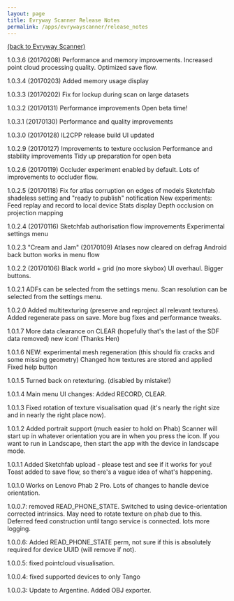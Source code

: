 ```yaml
---
layout: page
title: Evryway Scanner Release Notes
permalink: /apps/evrywayscanner/release_notes
---
```


[(back to Evryway Scanner)](index)

1.0.3.6 (20170208)
Performance and memory improvements.
Increased point cloud processing quality.
Optimized save flow.

1.0.3.4 (20170203)
Added memory usage display

1.0.3.3 (20170202)
Fix for lockup during scan on large datasets

1.0.3.2 (20170131)
Performance improvements
Open beta time!

1.0.3.1 (20170130)
Performance and quality improvements

1.0.3.0 (20170128)
IL2CPP release build
UI updated

1.0.2.9 (20170127)
Improvements to texture occlusion
Performance and stability improvements
Tidy up preparation for open beta

1.0.2.6 (20170119)
Occluder experiment enabled by default.
Lots of improvements to occluder flow.

1.0.2.5 (20170118)
Fix for atlas corruption on edges of models
Sketchfab shadeless setting and "ready to publish" notification
New experiments:
Feed replay and record to local device
Stats display 
Depth occlusion on projection mapping

1.0.2.4 (20170116)
Sketchfab authorisation flow improvements
Experimental settings menu

1.0.2.3 "Cream and Jam" (20170109)
Atlases now cleared on defrag
Android back button works in menu flow

1.0.2.2   (20170106)
Black world + grid (no more skybox)
UI overhaul. Bigger buttons.

1.0.2.1
ADFs can be selected from the settings menu.
Scan resolution can be selected from the settings menu.

1.0.2.0
Added multitexturing (preserve and reproject all relevant textures).
Added regenerate pass on save.
More bug fixes and performance tweaks.

1.0.1.7
More data clearance on CLEAR (hopefully that's the last of the SDF data removed)
new icon! (Thanks Hen)

1.0.1.6
NEW: experimental mesh regeneration
(this should fix cracks and some missing geometry)
Changed how textures are stored and applied
Fixed help button

1.0.1.5
Turned back on retexturing. (disabled by mistake!)

1.0.1.4
Main menu UI changes:
Added RECORD, CLEAR.

1.0.1.3
Fixed rotation of texture visualisation quad (it's nearly the right size and in nearly the right place now).

1.0.1.2
Added portrait support (much easier to hold on Phab)
Scanner will start up in whatever orientation you are in when you press the icon. If you want to run in Landscape, then start the app with the device in landscape mode.

1.0.1.1
Added Sketchfab upload - please test and see if it works for you!
Toast added to save flow, so there's a vague idea of what's happening.

1.0.1.0
Works on Lenovo Phab 2 Pro.
Lots of changes to handle device orientation.

1.0.0.7:
removed READ_PHONE_STATE.
Switched to using device-orientation corrected intrinsics. May need to rotate texture on phab due to this.
Deferred feed construction until tango service is connected.
lots more logging.

1.0.0.6:
Added READ_PHONE_STATE perm, not sure if this is absolutely required for device UUID (will remove if not).

1.0.0.5:
fixed pointcloud visualisation. 

1.0.0.4:
fixed supported devices to only Tango 


1.0.0.3:
Update to Argentine.
Added OBJ exporter.
